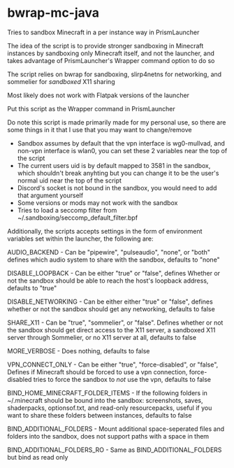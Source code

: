 # bwrap-mc-java

Tries to sandbox Minecraft in a per instance way in PrismLauncher

The idea of the script is to provide stronger sandboxing in Minecraft instances by sandboxing only Minecraft itself, and not the launcher, and takes advantage of PrismLauncher's Wrapper command option to do so

The script relies on bwrap for sandboxing, slirp4netns for networking, and sommelier for *sandboxed* X11 sharing

Most likely does not work with Flatpak versions of the launcher

Put this script as the Wrapper command in PrismLauncher 

Do note this script is made primarily made for my personal use, so there are some things in it that I use that you may want to change/remove

- Sandbox assumes by default that the vpn interface is wg0-mullvad, and non-vpn interface is wlan0, you can set these 2 variables near the top of the script
- The current users uid is by default mapped to 3581 in the sandbox, which shouldn't break anyhting but you can change it to be the user's normal uid near the top of the script
- Discord's socket is not bound in the sandbox, you would need to add that argument yourself
- Some versions or mods may not work with the sandbox
- Tries to load a seccomp filter from ~/.sandboxing/seccomp_default_filter.bpf

Additionally, the scripts accepts settings in the form of environment variables set within the launcher, the following are:

AUDIO_BACKEND - Can be "pipewire", "pulseaudio", "none", or "both" defines which audio system to share with the sandbox, defaults to "none"

DISABLE_LOOPBACK - Can be either "true" or "false", defines Whether or not the sandbox should be able to reach the host's loopback address, defaults to "true" 

DISABLE_NETWORKING - Can be either either "true" or "false", defines whether or not the sandbox should get any networking, defaults to false

SHARE_X11 - Can be "true", "sommelier", or "false". Defines whether or not the sandbox should get direct access to the X11 server, a sandboxed X11 server through Sommelier, or no X11 server at all, defaults to false

MORE_VERBOSE - Does nothing, defaults to false

VPN_CONNECT_ONLY - Can be either "true", "force-disabled", or "false", Defines if Minecraft should be forced to use a vpn connection, force-disabled tries to force the sandbox to *not* use the vpn, defaults to false

BIND_HOME_MINECRAFT_FOLDER_ITEMS - If the following folders in ~/.minecraft should be bound into the sandbox: screenshots, saves, shaderpacks, optionsof.txt, and read-only resourcepacks, useful if you want to share these folders between instances, defaults to false

BIND_ADDITIONAL_FOLDERS - Mount additional space-seperated files and folders into the sandbox, does not support paths with a space in them

BIND_ADDITIONAL_FOLDERS_RO - Same as BIND_ADDITIONAL_FOLDERS but bind as read only
